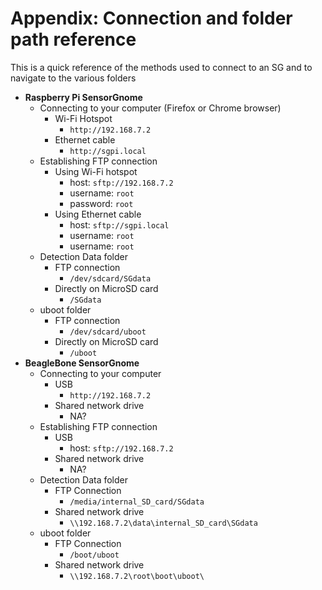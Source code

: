 # Appendix: Connection and folder path reference

This is a quick reference of the methods used to connect to an SG and to navigate to the various folders

* **Raspberry Pi SensorGnome**
  * Connecting to your computer \(Firefox or Chrome browser\)
    * Wi-Fi Hotspot
      * `http://192.168.7.2`
    * Ethernet cable
      * `http://sgpi.local`
  * Establishing FTP connection
    * Using Wi-Fi hotspot
      * host: `sftp://192.168.7.2`
      * username: `root`
      * password: `root`
    * Using Ethernet cable
      * host: `sftp://sgpi.local`
      * username: `root`
      * username: `root`
  * Detection Data folder
    * FTP connection
      * `/dev/sdcard/SGdata`
    * Directly on MicroSD card
      * `/SGdata`
  * uboot folder
    * FTP connection
      * `/dev/sdcard/uboot`
    * Directly on MicroSD card
      * `/uboot`
* **BeagleBone SensorGnome**
  * Connecting to your computer
    * USB
      * `http://192.168.7.2`
    * Shared network drive
      * NA?
  * Establishing FTP connection
    * USB
      * host: `sftp://192.168.7.2`
    * Shared network drive
      * NA?
  * Detection Data folder
    * FTP Connection
      * `/media/internal_SD_card/SGdata`
    * Shared network drive
      * `\\192.168.7.2\data\internal_SD_card\SGdata`
  * uboot folder
    * FTP Connection
      * `/boot/uboot`
    * Shared network drive
      * `\\192.168.7.2\root\boot\uboot\`

